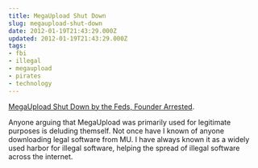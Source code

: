 ```yaml
---
title: MegaUpload Shut Down
slug: megaupload-shut-down
date: 2012-01-19T21:43:29.000Z
updated: 2012-01-19T21:43:29.000Z
tags:
- fbi
- illegal
- megaupload
- pirates
- technology
---
```


<a href='http://torrentfreak.com/megaupload-shut-down-120119/'>MegaUpload Shut Down by the Feds, Founder Arrested</a>.

Anyone arguing that MegaUpload was primarily used for legitimate purposes is deluding themself.  Not once have I known of anyone downloading legal software from MU.  I have always known it as a widely used harbor for illegal software, helping the spread of illegal software across the internet.
